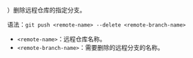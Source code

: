 
）删除远程仓库的指定分支。

语法：`git push <remote-name> --delete <remote-branch-name> `
- `<remote-name>`：远程仓库名称。
- `<remote-branch-name>`：需要删除的远程分支的名称。